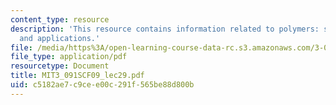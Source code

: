 ```yaml
---
content_type: resource
description: 'This resource contains information related to polymers: synthesis, properties
  and applications.'
file: /media/https%3A/open-learning-course-data-rc.s3.amazonaws.com/3-091sc-introduction-to-solid-state-chemistry-fall-2010/c5182ae7c9cee00c291f565be88d800b_MIT3_091SCF09_lec29.pdf
file_type: application/pdf
resourcetype: Document
title: MIT3_091SCF09_lec29.pdf
uid: c5182ae7-c9ce-e00c-291f-565be88d800b
---
```

